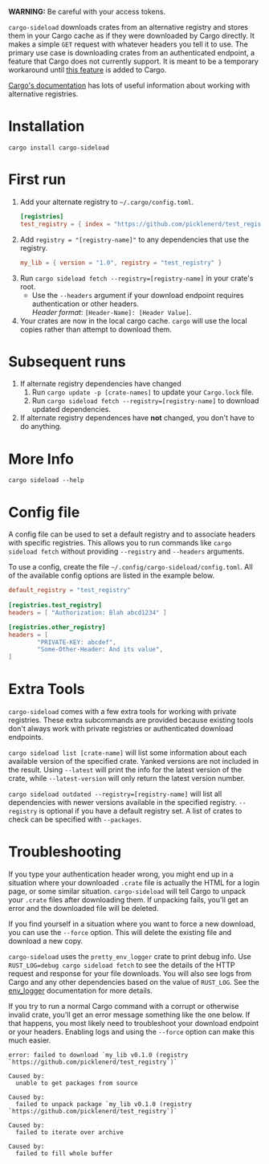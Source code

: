 **WARNING:** Be careful with your access tokens.

`cargo-sideload` downloads crates from an alternative registry and stores them in your Cargo cache
as if they were downloaded by Cargo directly. It makes a simple `GET` request with whatever headers you tell it to use. 
The primary use case is downloading crates from an authenticated endpoint, a feature that Cargo does not currently support.
It is meant to be a temporary workaround until [this feature](https://github.com/rust-lang/rfcs/pull/2719) is added to Cargo.

[Cargo's documentation](https://doc.rust-lang.org/cargo/reference/registries.html#using-an-alternate-registry) has lots
of useful information about working with alternative registries. 


# Installation
`cargo install cargo-sideload`


# First run
1. Add your alternate registry to `~/.cargo/config.toml`.
   ```toml
   [registries]
   test_registry = { index = "https://github.com/picklenerd/test_registry" }
   ```
2. Add `registry = "[registry-name]"` to any dependencies that use the registry.
   ```toml
   my_lib = { version = "1.0", registry = "test_registry" }
   ```
3. Run `cargo sideload fetch --registry=[registry-name]` in your crate's root.
   - Use the `--headers` argument if your download endpoint requires authentication or other headers.  
   *Header format*: `[Header-Name]: [Header Value]`.
4. Your crates are now in the local cargo cache. `cargo` will use the local copies
   rather than attempt to download them.

# Subsequent runs
1. If alternate registry dependencies have changed
   1. Run `cargo update -p [crate-names]` to update your `Cargo.lock` file.
   2. Run `cargo sideload fetch --registry=[registry-name]` to download updated dependencies.
2. If alternate registry dependences have **not** changed, you don't have to do anything.

# More Info
`cargo sideload --help` 


# Config file
A config file can be used to set a default registry and to associate headers with specific registries.
This allows you to run commands like `cargo sideload fetch` without providing `--registry` and `--headers` arguments. 

To use a config, create the file `~/.config/cargo-sideload/config.toml`. All of the available config options are
listed in the example below.

```toml
default_registry = "test_registry"
  
[registries.test_registry]
headers = [ "Authorization: Blah abcd1234" ] 

[registries.other_registry]
headers = [ 
        "PRIVATE-KEY: abcdef",
        "Some-Other-Header: And its value",
]
```

# Extra Tools
`cargo-sideload` comes with a few extra tools for working with private registries. These extra subcommands are provided
because existing tools don't always work with private registries or authenticated download endpoints.

`cargo sideload list [crate-name]` will list some information about each available version of the specified crate.
Yanked versions are not included in the result. Using `--latest` will print the info for the latest version of the crate,
while `--latest-version` will only return the latest version number.

`cargo sideload outdated --registry=[registry-name]` will list all dependencies with newer versions available 
in the specified registry. `--registry` is optional if you have a default registry set. A list of crates to check
can be specified with `--packages`.


# Troubleshooting

If you type your authentication header wrong, you might end up in a situation where your downloaded `.crate` file
is actually the HTML for a login page, or some similar situation. `cargo-sideload` will tell Cargo to unpack your 
`.crate` files after downloading them. If unpacking fails, you'll get an error and the downloaded file will be deleted.

If you find yourself in a situation where you want to force a new download, you can use the `--force` option.
This will delete the existing file and download a new copy.

`cargo-sideload` uses the `pretty_env_logger` crate to print debug info. Use `RUST_LOG=debug cargo sideload fetch`
to see the details of the HTTP request and response for your file downloads. You will also see logs from Cargo and
any other dependencies based on the value of `RUST_LOG`. See the [env_logger](https://docs.rs/env_logger/0.8.2/env_logger/)
documentation for more details.

If you try to run a normal Cargo command with a corrupt or otherwise invalid crate, 
you'll get an error message something like the one below. If that happens, you most likely need to troubleshoot
your download endpoint or your headers. Enabling logs and using the `--force` option can make this much easier.

```
error: failed to download `my_lib v0.1.0 (registry `https://github.com/picklenerd/test_registry`)`

Caused by:
  unable to get packages from source

Caused by:
  failed to unpack package `my_lib v0.1.0 (registry `https://github.com/picklenerd/test_registry`)`

Caused by:
  failed to iterate over archive

Caused by:
  failed to fill whole buffer
```
